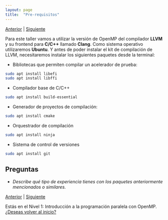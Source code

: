 ```yaml
---
layout: page
title:  "Pre-requisitos"
---
```

[Anterior](para-que-000.html) | [Siguiente](instalacion-001.html)

Para este taller vamos a utilizar la versión de OpenMP del compilador **LLVM** y su frontend para **C/C++** llamado **Clang**. Como sistema operativo utilizaremos **Ubuntu**. Y antes de poder instalar el kit de compilación de LLVM, necesitaremos instalar los siguientes paquetes desde la terminal:

* Bibliotecas que permiten compilar un acelerador de prueba:
```bash
sudo apt install libefi
sudo apt install libffi
```
* Compilador base de C/C++
```bash
sudo apt install build-essential
```
* Generador de proyectos de compilación:
```bash
sudo apt install cmake
```
* Orquestrador de compilación
```bash
sudo apt install ninja
```
* Sistema de control de versiones
```bash
sudo apt install git
```
## Preguntas
* _Describe qué tipo de experiencia tienes con los paquetes anteriormente mencionados o similares._


[Anterior](para-que-000.html) | [Siguiente](instalacion-001.html)

<div class=coursetitle>Estás en el Nivel 1: Introducción a la programación paralela con OpenMP. <a href="main.html">¿Deseas volver al inicio?</a> </div>